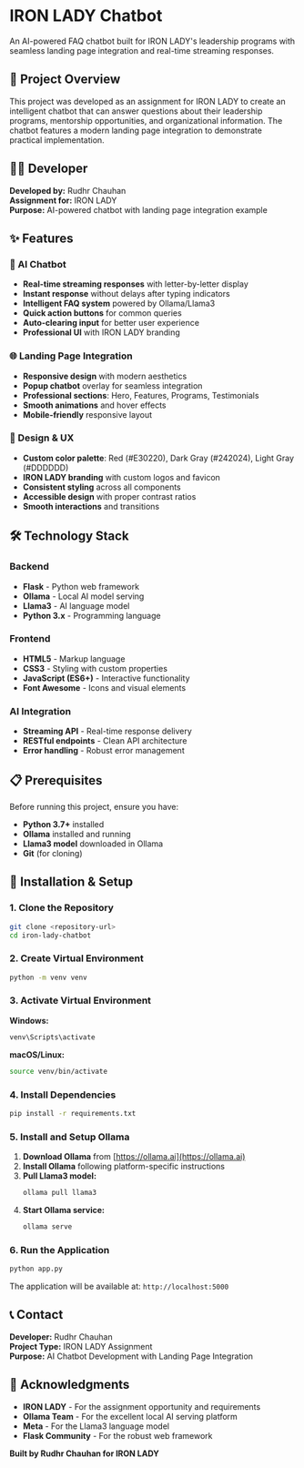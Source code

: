 # IRON LADY Chatbot

An AI-powered FAQ chatbot built for IRON LADY's leadership programs with seamless landing page integration and real-time streaming responses.

## 🎯 Project Overview

This project was developed as an assignment for IRON LADY to create an intelligent chatbot that can answer questions about their leadership programs, mentorship opportunities, and organizational information. The chatbot features a modern landing page integration to demonstrate practical implementation.

## 👨‍💻 Developer

**Developed by:** Rudhr Chauhan  
**Assignment for:** IRON LADY  
**Purpose:** AI-powered chatbot with landing page integration example

## ✨ Features

### 🤖 AI Chatbot
- **Real-time streaming responses** with letter-by-letter display
- **Instant response** without delays after typing indicators
- **Intelligent FAQ system** powered by Ollama/Llama3
- **Quick action buttons** for common queries
- **Auto-clearing input** for better user experience
- **Professional UI** with IRON LADY branding

### 🌐 Landing Page Integration
- **Responsive design** with modern aesthetics
- **Popup chatbot** overlay for seamless integration
- **Professional sections**: Hero, Features, Programs, Testimonials
- **Smooth animations** and hover effects
- **Mobile-friendly** responsive layout

### 🎨 Design & UX
- **Custom color palette**: Red (#E30220), Dark Gray (#242024), Light Gray (#DDDDDD)
- **IRON LADY branding** with custom logos and favicon
- **Consistent styling** across all components
- **Accessible design** with proper contrast ratios
- **Smooth interactions** and transitions

## 🛠️ Technology Stack

### Backend
- **Flask** - Python web framework
- **Ollama** - Local AI model serving
- **Llama3** - AI language model
- **Python 3.x** - Programming language

### Frontend
- **HTML5** - Markup language
- **CSS3** - Styling with custom properties
- **JavaScript (ES6+)** - Interactive functionality
- **Font Awesome** - Icons and visual elements

### AI Integration
- **Streaming API** - Real-time response delivery
- **RESTful endpoints** - Clean API architecture
- **Error handling** - Robust error management

## 📋 Prerequisites

Before running this project, ensure you have:

- **Python 3.7+** installed
- **Ollama** installed and running
- **Llama3 model** downloaded in Ollama
- **Git** (for cloning)

## 🚀 Installation & Setup

### 1. Clone the Repository
```bash
git clone <repository-url>
cd iron-lady-chatbot
```

### 2. Create Virtual Environment
```bash
python -m venv venv
```

### 3. Activate Virtual Environment

**Windows:**
```bash
venv\Scripts\activate
```

**macOS/Linux:**
```bash
source venv/bin/activate
```

### 4. Install Dependencies
```bash
pip install -r requirements.txt
```

### 5. Install and Setup Ollama

1. **Download Ollama** from [https://ollama.ai](https://ollama.ai)
2. **Install Ollama** following platform-specific instructions
3. **Pull Llama3 model:**
   ```bash
   ollama pull llama3
   ```
4. **Start Ollama service:**
   ```bash
   ollama serve
   ```

### 6. Run the Application
```bash
python app.py
```

The application will be available at: `http://localhost:5000`


## 📞 Contact

**Developer:** Rudhr Chauhan  
**Project Type:** IRON LADY Assignment  
**Purpose:** AI Chatbot Development with Landing Page Integration

## 🙏 Acknowledgments

- **IRON LADY** - For the assignment opportunity and requirements
- **Ollama Team** - For the excellent local AI serving platform
- **Meta** - For the Llama3 language model
- **Flask Community** - For the robust web framework



**Built by Rudhr Chauhan for IRON LADY**
